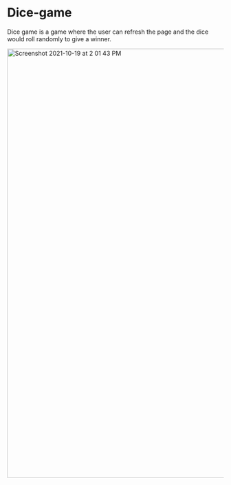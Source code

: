 # Dice-game
Dice game is a game where the user can refresh the page and the dice would roll randomly to give a winner.

<img width="998" alt="Screenshot 2021-10-19 at 2 01 43 PM" src="https://user-images.githubusercontent.com/85864291/137873254-08886314-860e-4a73-85ef-e3e037b883f9.png">
